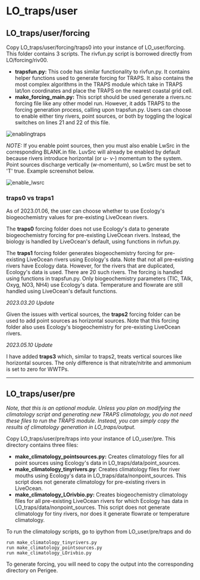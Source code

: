 # LO_traps/user

## LO_traps/user/forcing

Copy LO_traps/user/forcing/traps0 into your instance of LO_user/forcing. This folder contains 3 scripts. The rivfun.py script is borrowed directly from LO/forcing/riv00.

- **trapsfun.py:** This code has similar functionality to rivfun.py. It contains helper functions used to generate forcing for TRAPS. It also contains the most complex algorithms in the TRAPS module which take in TRAPS lat/lon coordinates and place the TRAPS on the nearest coastal grid cell.
- **make_forcing_main.py:** This script should be used generate a rivers.nc forcing file like any other model run. However, it adds TRAPS to the forcing generation process, calling upon trapsfun.py. Users can choose to enable either tiny rivers, point sources, or both by toggling the logical switches on lines 21 and 22 of this file.

![enablingtraps](https://user-images.githubusercontent.com/15829099/209865242-878e6657-cbc6-4bac-b583-19273b5fcf3a.png)

*NOTE:* If you enable point sources, then you must also enable LwSrc in the corresponding BLANK.in file. LuvSrc will already be enabled by default because rivers introduce horizontal (or u- v-) momentum to the system. Point sources discharge vertically (w-momentum), so LwSrc must be set to 'T' true. Example screenshot below.

 ![enable_lwsrc](https://user-images.githubusercontent.com/15829099/209903422-4f3f238b-68f8-44e4-b31d-2448cc5d9053.png)

### traps0 vs traps1

As of 2023.01.06, the user can choose whether to use Ecology's biogeochemistry values for pre-existing LiveOcean rivers.

The **traps0** forcing folder does not use Ecology's data to generate biogeochemistry forcing for pre-existing LiveOcean rivers. Instead, the biology is handled by LiveOcean's default, using functions in rivfun.py.

The **traps1** forcing folder generates biogeochemistry forcing for pre-existing LiveOcean rivers using Ecology's data. Note that not all pre-existing rivers have Ecology data. However, for the rivers that are duplicated, Ecology's data is used. There are 20 such rivers. The forcing is handled using functions in trapsfun.py. Only biogeochemistry parameters (TIC, TAlk, Oxyg, NO3, NH4) use Ecology's data. Temperature and flowrate are still handled using LiveOcean's default functions.

*2023.03.20 Update*

Given the issues with vertical sources, the **traps2** forcing folder can be used to add point sources as horizontal sources. Note that this forcing folder also uses Ecology's biogeochemistry for pre-existing LiveOcean rivers.

*2023.05.10 Update*

I have added **traps3** which, similar to traps2, treats vertical sources like horizontal sources. The only difference is that nitrate/nitrite and ammonium is set to zero for WWTPs.

---

## LO_traps/user/pre

*Note, that this is an optional module. Unless you plan on modifying the climatology script and generating new TRAPS climatology, you do not need these files to run the TRAPS module. Instead, you can simply copy the results of climatology generation in LO_traps/output.*

Copy LO_traps/user/pre/traps into your instance of LO_user/pre. This directory contains three files:

- **make_climatology_pointsources.py:** Creates climatology files for all point sources using Ecology's data in LO_traps/data/point_sources.
- **make_climatology_tinyrivers.py**: Creates climatology files for river mouths using Ecology's data in LO_traps/data/nonpoint_sources. This script does not generate climatology for pre-existing rivers in LiveOcean.
- **make_climatology_LOrivbio.py:** Creates biogeochemistry climatology files for all pre-existing LiveOcean rivers for which Ecology has data in LO_traps/data/nonpoint_sources. This script does not generate climatology for tiny rivers, nor does it generate flowrate or temperature climatology.

To run the climatology scripts, go to ipython from LO_user/pre/traps and do

```
run make_climatology_tinyrivers.py
run make_climatology_pointsources.py
run make_climatology_LOrivbio.py
```

To generate forcing, you will need to copy the output into the corresponding directory on Perigee.